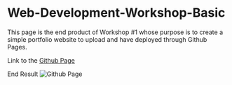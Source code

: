 # Web-Development-Workshop-Basic
This page is the end product of Workshop #1 whose purpose is to create a simple portfolio website to upload and have deployed through Github Pages.

Link to the [Github Page](https://technext-app.github.io/Web-Development-Workshop-Basic/#)

End Result
![Github Page](https://i.imgur.com/xhXhptX.png)